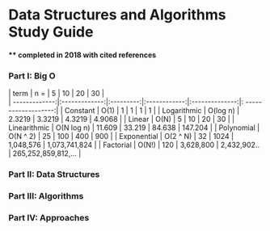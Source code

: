 # Data Structures and Algorithms Study Guide
#### ** completed in 2018 with cited references

### Part I: Big O

| term          |          n =  |         5 |         10   |          20    |              30      |  
| -------------:|:-------------:|:---------:|:------------:|:--------------:|: -------------------:|
| Constant      |  O(1)         |        1  |          1   |           1    |               1      |
| Logarithmic   |  O(log n)     |   2.3219  |     3.3219   |      4.3219    |          4.9068      |
| Linear        |  O(N)         |        5  |         10   |          20    |              30      |
| Linearithmic  |  O(N log n)   |   11.609  |     33.219   |      84.638    |         147.204      |
| Polynomial    |  O(N ^ 2)     |       25  |        100   |         400    |             900      |
| Exponential   |  O(2 ^ N)     |       32  |       1024   |   1,048,576    |   1,073,741,824      |
| Factorial     |  O(N!)        |      120  |  3,628,800   |  2,432,902..   | 265,252,859,812,...  |


### Part II: Data Structures


### Part III: Algorithms


### Part IV: Approaches


